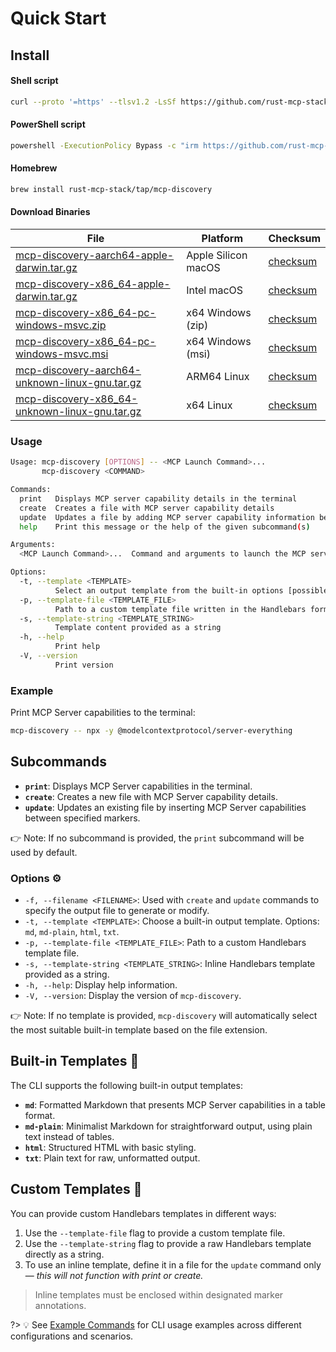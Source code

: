 # Quick Start

## Install

<!-- tabs:start -->

#### **Shell script**

<!-- x-release-please-start-version -->

```sh
curl --proto '=https' --tlsv1.2 -LsSf https://github.com/rust-mcp-stack/mcp-discovery/releases/download/v0.1.3/mcp-discovery-installer.sh | sh
```

#### **PowerShell script**

```sh
powershell -ExecutionPolicy Bypass -c "irm https://github.com/rust-mcp-stack/mcp-discovery/releases/download/v0.1.3/mcp-discovery-installer.ps1 | iex"
```

<!-- x-release-please-end -->

#### **Homebrew**

```sh
brew install rust-mcp-stack/tap/mcp-discovery
```

#### **Download Binaries**

<table>
  <thead>
    <tr>
      <th>File</th>
      <th>Platform</th>
      <th>Checksum</th>
    </tr>
  </thead>
  <tbody>
    <tr>      
      <td>
      <!-- x-release-please-start-version -->
      <a href="https://github.com/rust-mcp-stack/mcp-discovery/releases/download/v0.1.3/mcp-discovery-aarch64-apple-darwin.tar.gz">mcp-discovery-aarch64-apple-darwin.tar.gz</a>
      <!-- x-release-please-end -->
      </td>
      <td>Apple Silicon macOS</td>
      <td>
      <!-- x-release-please-start-version -->
      <a href="https://github.com/rust-mcp-stack/mcp-discovery/releases/download/v0.1.3/mcp-discovery-aarch64-apple-darwin.tar.gz.sha256">checksum</a>
      <!-- x-release-please-end -->    
      </td>
    </tr>
    <tr>
      <td>
      <!-- x-release-please-start-version -->
      <a href="https://github.com/rust-mcp-stack/mcp-discovery/releases/download/v0.1.3/mcp-discovery-x86_64-apple-darwin.tar.gz">mcp-discovery-x86_64-apple-darwin.tar.gz</a>
      <!-- x-release-please-end -->
      </td>
      <td>Intel macOS</td>
      <td>
      <!-- x-release-please-start-version -->
      <a href="https://github.com/rust-mcp-stack/mcp-discovery/releases/download/v0.1.3/mcp-discovery-x86_64-apple-darwin.tar.gz.sha256">checksum</a>
      <!-- x-release-please-end -->
      </td>
    </tr>
    <tr>
      <td>
      <!-- x-release-please-start-version -->
      <a href="https://github.com/rust-mcp-stack/mcp-discovery/releases/download/v0.1.3/mcp-discovery-x86_64-pc-windows-msvc.zip">mcp-discovery-x86_64-pc-windows-msvc.zip</a>
      <!-- x-release-please-end -->
      </td>
      <td>x64 Windows (zip)</td>
      <td>
      <!-- x-release-please-start-version -->
      <a href="https://github.com/rust-mcp-stack/mcp-discovery/releases/download/v0.1.3/mcp-discovery-x86_64-pc-windows-msvc.zip.sha256">checksum</a>
      <!-- x-release-please-end -->
      </td>
    </tr>
    <tr>
      <td>
      <!-- x-release-please-start-version -->
      <a href="https://github.com/rust-mcp-stack/mcp-discovery/releases/download/v0.1.3/mcp-discovery-x86_64-pc-windows-msvc.msi">mcp-discovery-x86_64-pc-windows-msvc.msi</a>
      <!-- x-release-please-end -->
      </td>
      <td>x64 Windows (msi)</td>
      <td>
      <!-- x-release-please-start-version -->
      <a href="https://github.com/rust-mcp-stack/mcp-discovery/releases/download/v0.1.3/mcp-discovery-x86_64-pc-windows-msvc.msi.sha256">checksum</a>
      <!-- x-release-please-end -->
      </td>
    </tr>
    <tr>
      <td>
      <!-- x-release-please-start-version -->
      <a href="https://github.com/rust-mcp-stack/mcp-discovery/releases/download/v0.1.3/mcp-discovery-aarch64-unknown-linux-gnu.tar.gz">mcp-discovery-aarch64-unknown-linux-gnu.tar.gz</a>
      <!-- x-release-please-end -->
      </td>
      <td>ARM64 Linux</td>
      <td>
      <!-- x-release-please-start-version -->
      <a href="https://github.com/rust-mcp-stack/mcp-discovery/releases/download/v0.1.3/mcp-discovery-aarch64-unknown-linux-gnu.tar.gz.sha256">checksum</a>
      <!-- x-release-please-end -->
      </td>
    </tr>
    <tr>
      <td>
      <!-- x-release-please-start-version -->
      <a href="https://github.com/rust-mcp-stack/mcp-discovery/releases/download/v0.1.3/mcp-discovery-x86_64-unknown-linux-gnu.tar.gz">mcp-discovery-x86_64-unknown-linux-gnu.tar.gz</a>
      <!-- x-release-please-end -->
      </td>
      <td>x64 Linux</td>
      <td>
      <!-- x-release-please-start-version -->
      <a href="https://github.com/rust-mcp-stack/mcp-discovery/releases/download/v0.1.3/mcp-discovery-x86_64-unknown-linux-gnu.tar.gz.sha256">checksum</a>
      <!-- x-release-please-end -->
      </td>
    </tr>
  </tbody>
</table>

<!-- tabs:end -->

### Usage

```sh
Usage: mcp-discovery [OPTIONS] -- <MCP Launch Command>...
       mcp-discovery <COMMAND>

Commands:
  print   Displays MCP server capability details in the terminal
  create  Creates a file with MCP server capability details
  update  Updates a file by adding MCP server capability information between specified markers
  help    Print this message or the help of the given subcommand(s)

Arguments:
  <MCP Launch Command>...  Command and arguments to launch the MCP server

Options:
  -t, --template <TEMPLATE>
          Select an output template from the built-in options [possible values: md, md-plain, html, txt]
  -p, --template-file <TEMPLATE_FILE>
          Path to a custom template file written in the Handlebars format
  -s, --template-string <TEMPLATE_STRING>
          Template content provided as a string
  -h, --help
          Print help
  -V, --version
          Print version
```

### Example

Print MCP Server capabilities to the terminal:

```sh
mcp-discovery -- npx -y @modelcontextprotocol/server-everything
```

## Subcommands

- **`print`**: Displays MCP Server capabilities in the terminal.
- **`create`**: Creates a new file with MCP Server capability details.
- **`update`**: Updates an existing file by inserting MCP Server capabilities between specified
  markers.

👉 Note: If no subcommand is provided, the `print` subcommand will be used by default.

### Options ⚙️

- `-f, --filename <FILENAME>`: Used with `create` and `update` commands to specify the output file to generate or modify.
- `-t, --template <TEMPLATE>`: Choose a built-in output template. Options: `md`, `md-plain`, `html`, `txt`.
- `-p, --template-file <TEMPLATE_FILE>`: Path to a custom Handlebars template file.
- `-s, --template-string <TEMPLATE_STRING>`: Inline Handlebars template provided as a string.
- `-h, --help`: Display help information.
- `-V, --version`: Display the version of `mcp-discovery`.

👉 Note: If no template is provided, `mcp-discovery` will automatically select the most suitable built-in template based on the file extension.

## Built-in Templates 🧬

The CLI supports the following built-in output templates:

- **`md`**: Formatted Markdown that presents MCP Server capabilities in a table format.
- **`md-plain`**: Minimalist Markdown for straightforward output, using plain text instead of tables.
- **`html`**: Structured HTML with basic styling.
- **`txt`**: Plain text for raw, unformatted output.

## Custom Templates 🧩

You can provide custom Handlebars templates in different ways:

1.  Use the `--template-file` flag to provide a custom template file.
2.  Use the `--template-string` flag to provide a raw Handlebars template directly as a string.
3.  To use an inline template, define it in a file for the `update` command only — <i>this will not function with print or create.</i>

> Inline templates must be enclosed within designated marker annotations.

?> 💡 See [Example Commands](guide/command-examples.md) for CLI usage examples across different configurations and scenarios.
